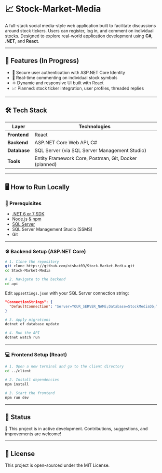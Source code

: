# 📈 Stock-Market-Media

A full-stack social media–style web application built to facilitate discussions around stock tickers. Users can register, log in, and comment on individual stocks. Designed to explore real-world application development using **C#**, **.NET**, and **React**.

---

## 🔧 Features (In Progress)

- 🔐 Secure user authentication with ASP.NET Core Identity  
- 💬 Real-time commenting on individual stock symbols  
- ⚛️ Dynamic and responsive UI built with React  
- 📈 Planned: stock ticker integration, user profiles, threaded replies  

---

## 🛠 Tech Stack

| Layer        | Technologies                            |
|--------------|------------------------------------------|
| **Frontend** | React                                     |
| **Backend**  | ASP.NET Core Web API, C#                 |
| **Database** | SQL Server (via SQL Server Management Studio) |
| **Tools**    | Entity Framework Core, Postman, Git, Docker (planned) |

---

## 🖥️ How to Run Locally

### 🔧 Prerequisites

- [.NET 6 or 7 SDK](https://dotnet.microsoft.com/download)
- [Node.js & npm](https://nodejs.org/)
- [SQL Server](https://www.microsoft.com/en-us/sql-server/sql-server-downloads)
- SQL Server Management Studio (SSMS)
- Git

---

### ⚙️ Backend Setup (ASP.NET Core)

```bash
# 1. Clone the repository
git clone https://github.com/nishat09/Stock-Market-Media.git
cd Stock-Market-Media

# 2. Navigate to the backend
cd api
```

Edit `appsettings.json` with your SQL Server connection string:
```json
"ConnectionStrings": {
  "DefaultConnection": "Server=YOUR_SERVER_NAME;Database=StockMediaDb;Trusted_Connection=True;MultipleActiveResultSets=true"
}
```

```bash
# 3. Apply migrations
dotnet ef database update

# 4. Run the API
dotnet watch run
```

---

### 💻 Frontend Setup (React)

```bash
# 1. Open a new terminal and go to the client directory
cd ../client

# 2. Install dependencies
npm install

# 3. Start the frontend
npm run dev
```

---

## 📌 Status

🚧 This project is in active development. Contributions, suggestions, and improvements are welcome!

---

## 📄 License

This project is open-sourced under the MIT License.
